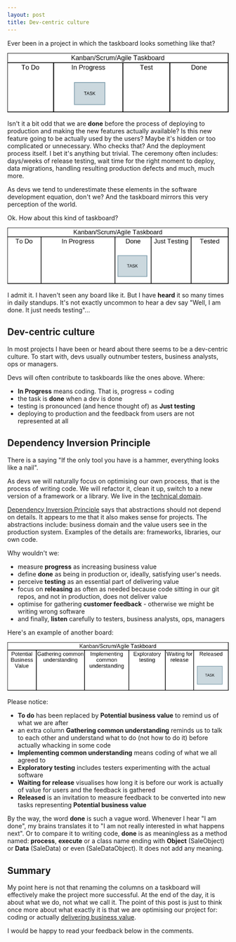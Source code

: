 ```yaml
---
layout: post
title: Dev-centric culture
---
```



Ever been in a project in which the taskboard looks something like that?

<div style="text-align: center">
  <a href="/pic/devcentric/kanban1.png">
    <img src="/pic/devcentric/kanban1.png"/>
  </a>
</div>

Isn't it a bit odd that we are **done** before the process of deploying to production and making the new features actually available? Is this new feature going to be actually used by the users? Maybe it's hidden or too complicated or unnecessary. Who checks that? And the deployment process itself. I bet it's anything but trivial. The ceremony often includes: days/weeks of release testing, wait time for the right moment to deploy, data migrations, handling resulting production defects and much, much more.

As devs we tend to underestimate these elements in the software development equation, don't we? And the taskboard mirrors this very perception of the world.

Ok. How about this kind of taskboard?

<div style="text-align: center">
  <a href="/pic/devcentric/kanban2.png">
    <img src="/pic/devcentric/kanban2.png"/>
  </a>
</div>

I admit it. I haven't seen any board like it. But I have **heard** it so many times in daily standups. It's not exactly uncommon to hear a dev say "Well, I am done. It just needs testing"...


Dev-centric culture
--------------------------

In most projects I have been or heard about there seems to be a dev-centric culture. To start with, devs usually outnumber testers, business analysts, ops or managers.

Devs will often contribute to taskboards like the ones above. Where:

- __In Progress__ means coding. That is, progress = coding
- the task is __done__ when a dev is done
- testing is pronounced (and hence thought of) as __Just testing__
- deploying to production and the feedback from users are not represented at all


Dependency Inversion Principle
--------------------------

There is a saying "If the only tool you have is a hammer, everything looks like a nail".

As devs we will naturally focus on optimising our own process, that is the process of writing code. We will refactor it, clean it up, switch to a new version of a framework or a library. We live in the [technical domain](http://blog.mattwynne.net/2013/01/17/the-problem-with-solutions).

[Dependency Inversion Principle](https://en.wikipedia.org/wiki/Dependency_inversion_principle) says that abstractions should not depend on details. It appears to me that it also makes sense for projects. The abstractions include: business domain and the value users see in the production system. Examples of the details are: frameworks, libraries, our own code.

Why wouldn't we:

- measure __progress__ as increasing business value
- define __done__ as being in production or, ideally, satisfying user's needs.
- perceive __testing__ as an essential part of delivering value
- focus on __releasing__ as often as needed because code sitting in our git repos, and not in production, does not deliver value
- optimise for gathering __customer feedback__ - otherwise we might be writing wrong software
- and finally, __listen__ carefully to testers, business analysts, ops, managers


Here's an example of another board:

<div style="text-align: center">
  <a href="/pic/devcentric/kanban3.png">
    <img src="/pic/devcentric/kanban3.png"/>
  </a>
</div>

Please notice:

- __To do__ has been replaced by __Potential business value__ to remind us of what we are after
- an extra column __Gathering common understanding__ reminds us to talk to each other and understand what to do (not how to do it) before actually whacking in some code
- __Implementing common understanding__ means coding of what we all agreed to
- __Exploratory testing__ includes testers experimenting with the actual software
- __Waiting for release__ visualises how long it is before our work is actually of value for users and the feedback is gathered
- __Released__ is an invitation to measure feedback to be converted into new tasks representing __Potential business value__

By the way, the word __done__ is such a vague word. Whenever I hear "I am done", my brains translates it to "I am not really interested in what happens next". Or to compare it to writing code, __done__ is as meaningless as a method named: __process__, __execute__ or a class name ending with __Object__ (SaleObject) or __Data__ (SaleData) or even (SaleDataObject). It does not add any meaning.


Summary
--------------------------

My point here is not that renaming the columns on a taskboard will effectively make the project more successful. At the end of the day, it is about what we do, not what we call it. The point of this post is just to think once more about what exactly it is that we are optimising our project for: coding or actually [delivering business value](http://pragprog.com/book/rjnsd/the-nature-of-software-development).

I would be happy to read your feedback below in the comments.


